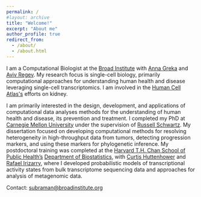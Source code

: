 ```yaml
---
permalink: /
#layout: archive
title: "Welcome!"
excerpt: "About me"
author_profile: true
redirect_from:
  - /about/
  - /about.html
---
```


I am a Computational Biologist at the [Broad Institute](https://www.broadinstitute.org) with [Anna Greka](http://grekalab.bwh.harvard.edu/anna-greka/) and [Aviv Regev](https://www.broadinstitute.org/regev-lab). My research focus is single-cell biology, primarily computational approaches for understanding human health and disease leveraging single-cell transcriptomics. I am involved in the [Human Cell Atlas's](https://www.humancellatlas.org) efforts on kidney. 

I am primarily interested in the design, development, and applications of computational data analyses
methods for the understanding of human health and disease, its prevention and treatment. I completed my PhD at [Carnegie Mellon University](https://www.cmu.edu) under the supervision of [Russell Schwartz](http://www.cs.cmu.edu/~russells/). My dissertation focused on developing computational methods for resolving heterogeneity in high-throughput data from tumors, detecting progression markers, and using these markers for phylogenetic inference. My postdoctoral training was completed at the [Harvard T.H. Chan School of Public Health’s](https://www.hsph.harvard.edu) [Department of Biostatistics](https://www.hsph.harvard.edu/biostatistics/), with [Curtis Huttenhower](http://huttenhower.sph.harvard.edu) and [Rafael Irizarry](https://www.hsph.harvard.edu/rafael-irizarry/), where I developed probabilistic models of transcriptional activity states from bulk transcriptome sequencing data and approaches for analysis of metagenomic data. 

Contact: subraman@broadinstitute.org




